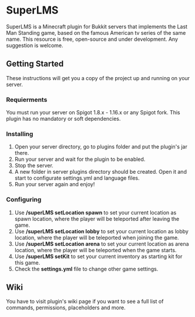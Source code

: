# SuperLMS

SuperLMS is a Minecraft plugin for Bukkit servers that implements the Last Man Standing game, based on the famous American tv series of the same name.
This resource is free, open-source and under development. Any suggestion is welcome.

## Getting Started

These instructions will get you a copy of the project up and running on your server.

### Requierments

You must run your server on Spigot 1.8.x - 1.16.x or any Spigot fork.
This plugin has no mandatory or soft dependencies.

### Installing

1. Open your server directory, go to plugins folder and put the plugin's jar there.
2. Run your server and wait for the plugin to be enabled.
3. Stop the server.
4. A new folder in server plugins directory should be created. Open it and start to configurate settings.yml and language files.
5. Run your server again and enjoy!

### Configuring

1. Use **/superLMS setLocation spawn** to set your current location as spawn location, where the player will be teleported after leaving the game.
2. Use **/superLMS setLocation lobby** to set your current location as lobby location, where the player will be teleported when joining the game.
3. Use **/superLMS setLocation arena** to set your current location as arena location, where the player will be teleported when the game starts.
4. Use **/superLMS setKit** to set your current inventory as starting kit for this game.
5. Check the **settings.yml** file to change other game settings.

## Wiki

You have to visit plugin's wiki page if you want to see a full list of commands, permissions, placeholders and more.
